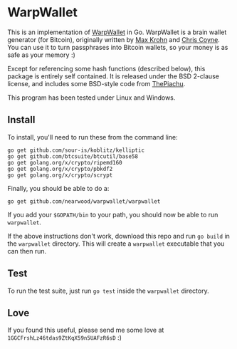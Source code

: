 # WarpWallet
This is an implementation of [WarpWallet](https://keybase.io/warp) in Go.  WarpWallet is a brain wallet generator (for Bitcoin), originally written by [Max Krohn](https://github.com/maxtaco) and [Chris Coyne](https://github.com/malgorithms).  You can use it to turn passphrases into Bitcoin wallets, so your money is as safe as your memory :)

Except for referencing some hash functions (described below), this package is entirely self contained.  It is released under the BSD 2-clause license, and includes some BSD-style code from [ThePiachu](https://github.com/thepiachu).

This program has been tested under Linux and Windows.

## Install
To install, you'll need to run these from the command line:

```
go get github.com/sour-is/koblitz/kelliptic
go get github.com/btcsuite/btcutil/base58
go get golang.org/x/crypto/ripemd160
go get golang.org/x/crypto/pbkdf2
go get golang.org/x/crypto/scrypt
```

Finally, you should be able to do a:

```
go get github.com/nearwood/warpwallet/warpwallet
```
If you add your `$GOPATH/bin` to your path, you should now be able to run `warpwallet`.

If the above instructions don't work, download this repo and run `go build` in the `warpwallet` directory.  This will create a `warpwallet` executable that you can then run.

## Test
To run the test suite, just run `go test` inside the `warpwallet` directory.

## Love
If you found this useful, please send me some love at `1GGCFrshLz46tdas9ZtKqX59n5UAFzR6sD` :)
